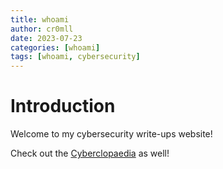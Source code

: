 ```yaml
---
title: whoami
author: cr0mll
date: 2023-07-23
categories: [whoami]
tags: [whoami, cybersecurity]
---
```


# Introduction
Welcome to my cybersecurity write-ups website!

Check out the [Cyberclopaedia](https://cr0mll.github.io/cyberclopaedia) as well!
